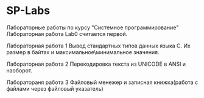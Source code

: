 # SP-Labs
Лабораторные работы по курсу "Системное программирование"
Лабораторная работа Lab0 считается первой.

Лабораторная работа 1 
Вывод стандартных типов данных языка С. Их размер в байтах и максимальное\минимальное значения.

Лабораторная работа 2
Перекодировка текста из UNICODE в ANSI и наоборот.

Лаборатораня работа 3
Файловый менежер и записная книжка(работа с файлами через файловый указатель)
